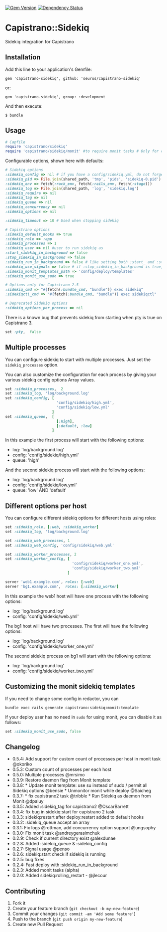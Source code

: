 [![Gem Version](https://badge.fury.io/rb/capistrano-sidekiq.svg)](http://badge.fury.io/rb/capistrano-sidekiq)
[![Dependency Status](https://gemnasium.com/seuros/capistrano-sidekiq.svg)](https://gemnasium.com/seuros/capistrano-sidekiq)

# Capistrano::Sidekiq

Sidekiq integration for Capistrano

## Installation

Add this line to your application's Gemfile:

    gem 'capistrano-sidekiq', github: 'seuros/capistrano-sidekiq'

or:

    gem 'capistrano-sidekiq', group: :development

And then execute:

    $ bundle


## Usage
```ruby
# Capfile
require 'capistrano/sidekiq'
require 'capistrano/sidekiq/monit' #to require monit tasks # Only for capistrano3
```


Configurable options, shown here with defaults:

```ruby
# Sidekiq options
:sidekiq_config => nil # if you have a config/sidekiq.yml, do not forget to set this.
:sidekiq_pid => File.join(shared_path, 'tmp', 'pids', 'sidekiq-0.pid') # if you specify a pidfile in your sidekiq_config file that value will be used as the default.
:sidekiq_env => fetch(:rack_env, fetch(:rails_env, fetch(:stage)))
:sidekiq_log => File.join(shared_path, 'log', 'sidekiq.log')
:sidekiq_require => nil
:sidekiq_tag => nil
:sidekiq_queue => nil
:sidekiq_concurrency => nil
:sidekiq_options => nil

:sidekiq_timeout => 10 # Used when stopping sidekiq

# Capistrano options
:sidekiq_default_hooks => true
:sidekiq_role => :app
:sidekiq_processes => 1
:sidekiq_user => nil #user to run sidekiq as
:start_sidekiq_in_background => false
:stop_sidekiq_in_background => false
:sidekiq_run_in_background => false # like setting both :start_ and :stop_sidekiq_in_background to true
:sidekiq_use_signals => false # if :stop_sidekiq_in_background is true, use signals for quite & stop
:sidekiq_monit_templates_path => 'config/deploy/templates'
:sidekiq_monit_use_sudo => true

# Options only for Capistrano 2.5
:sidekiq_cmd => "#{fetch(:bundle_cmd, "bundle")} exec sidekiq"
:sidekiqctl_cmd => "#{fetch(:bundle_cmd, "bundle")} exec sidekiqctl"

# Deprecated Sidekiq options
:sidekiq_options_per_process => nil
```

There is a known bug that prevents sidekiq from starting when pty is true on Capistrano 3.
```ruby
set :pty,  false
```

## Multiple processes

You can configure sidekiq to start with multiple processes. Just set the `sidekiq_processes` option.

You can also customize the configuration for each process by giving your various sidekiq config options Array values.

```ruby
set :sidekiq_processes,  2
set :sidekiq_log, 'log/background.log'
set :sidekiq_config, [
                       'config/sidekiq/high.yml',
                       'config/sidekiq/low.yml'
                     ]
set :sidekiq_queue,  [
                       [:high],
                       [:default, :low]
                     ]
```

In this example the first process will start with the following options:
* log: 'log/background.log'
* config: 'config/sidekiq/high.yml'
* queue: 'high'

And the second sidekiq process will start with the following options:
* log: 'log/background.log'
* config: 'config/sidekiq/low.yml'
* queue: 'low' AND 'default'

## Different options per host

You can configure different sidekiq options for different hosts using roles:

```ruby
set :sidekiq_role, [:web, :sidekiq_worker]
set :sidekiq_log, 'log/background.log'

set :sidekiq_web_processes, 1
set :sidekiq_web_config, 'config/sidekiq/web.yml'

set :sidekiq_worker_processes, 2
set :sidekiq_worker_config, [
                              'config/sidekiq/worker_one.yml',
                              'config/sidekiq/worker_two.yml'
                            ]

server 'web1.example.com', roles: [:web]
server 'bg1.example.com',  roles: [:sidekiq_worker]
```

In this example the web1 host will have one process with the following options:
* log: 'log/background.log'
* config: 'config/sidekiq/web.yml'

The bg1 host will have two processes. The first will have the following options:
* log: 'log/background.log'
* config: 'config/sidekiq/worker_one.yml'

The second sidekiq process on bg1 will start with the following options:
* log: 'log/background.log'
* config: 'config/sidekiq/worker_two.yml'

## Customizing the monit sidekiq templates

If you need to change some config in redactor, you can

```
bundle exec rails generate capistrano:sidekiq:monit:template
```

If your deploy user has no need in `sudo` for using monit, you can disable it as follows:

```ruby
set :sidekiq_monit_use_sudo, false
```

## Changelog
- 0.5.4: Add support for custom count of processes per host in monit task @okoriko
- 0.5.3: Custom count of processes per each host
- 0.5.0: Multiple processes @mrsimo
- 0.3.9: Restore daemon flag from Monit template
- 0.3.8:
        * Update monit template: use su instead of sudo / permit all Sidekiq options @bensie
        * Unmonitor monit while deploy @Saicheg
- 0.3.7:
        * fix capistrano2 task @tribble
        * Run Sidekiq as daemon from Monit @dpaluy
- 0.3.5: Added :sidekiq_tag for capistrano2 @OscarBarrett
- 0.3.4: fix bug in sidekiq:start for capistrano 2 task
- 0.3.3: sidekiq:restart after deploy:restart added to default hooks
- 0.3.2: :sidekiq_queue accept an array
- 0.3.1: Fix logs @rottman, add concurrency option support @ungsophy
- 0.3.0: Fix monit task @andreygerasimchuk
- 0.2.9: Check if current directory exist @alexdunae
- 0.2.8: Added :sidekiq_queue & :sidekiq_config
- 0.2.7: Signal usage @penso
- 0.2.6: sidekiq:start check if sidekiq is running
- 0.2.5: bug fixes
- 0.2.4: Fast deploy with :sidekiq_run_in_background
- 0.2.3: Added monit tasks (alpha)
- 0.2.0: Added sidekiq:rolling_restart - @jlecour

## Contributing

1. Fork it
2. Create your feature branch (`git checkout -b my-new-feature`)
3. Commit your changes (`git commit -am 'Add some feature'`)
4. Push to the branch (`git push origin my-new-feature`)
5. Create new Pull Request
